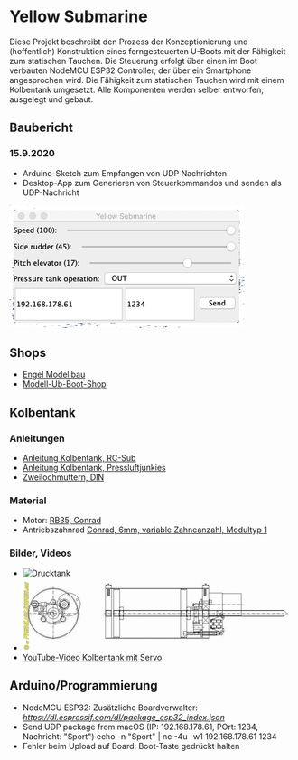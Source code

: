 # Yellow Submarine

Diese Projekt beschreibt den Prozess der Konzeptionierung und (hoffentlich) Konstruktion eines ferngesteuerten U-Boots mit der Fähigkeit zum statischen Tauchen. Die Steuerung erfolgt über einen im Boot verbauten NodeMCU ESP32 Controller, der über ein Smartphone angesprochen wird. Die Fähigkeit zum statischen Tauchen wird mit einem Kolbentank umgesetzt. Alle Komponenten werden selber entworfen, ausgelegt und gebaut.

## Baubericht

### 15.9.2020

* Arduino-Sketch zum Empfangen von UDP Nachrichten
* Desktop-App zum Generieren von Steuerkommandos und senden als UDP-Nachricht

![Desktop Fernsteuerung](doc/images/desktop_remote_control_app.png)

## Shops

* [Engel Modellbau](https://engel-modellbau.eu/shop/)
* [Modell-Ub-Boot-Shop](https://www.tauchrobotershop.de)

## Kolbentank

### Anleitungen

* [Anleitung Kolbentank, RC-Sub](https://www.rc-sub.de/mechanik/31-70mm-tauchtank)
* [Anleitung Kolbentank, Pressluftjunkies](http://zentrale.pressluftjunkies.net/index.php/de/projekte/newsfeeds/kolbentankbau)
* [Zweilochmuttern, DIN](http://www.fasteners.eu/de/standards/DIN/547/)

### Material

* Motor: [RB35, Conrad](https://www.conrad.de/de/p/modelcraft-rb350600-0a101r-getriebemotor-12-v-1-600-221936.html?gclid=Cj0KCQjwhvf6BRCkARIsAGl1GGimtMR-StjaftflzGFxRVpuXZrDfmshX5T4bXR6MQ_kuZ8rQXPsnSIaAk5LEALw_wcB&hk=SEM&WT.srch=1&WT.mc_id=google_pla&s_kwcid=AL%21222%213%21326955887696%21%21%21g%21%21&ef_id=Cj0KCQjwhvf6BRCkARIsAGl1GGimtMR-StjaftflzGFxRVpuXZrDfmshX5T4bXR6MQ_kuZ8rQXPsnSIaAk5LEALw_wcB%3AG%3As)
* Antriebszahnrad [Conrad, 6mm, variable Zahneanzahl, Modultyp 1](https://www.conrad.de/de/p/reely-stahlzahnrad-modul-typ-1-0-bohrungs-6-mm-anzahl-zaehne-15-231762.html)

### Bilder, Videos

* ![Drucktank](https://i.servimg.com/u/f82/19/59/44/01/dscn1810.jpg)
* ![Schema](doc/images/kolbentank_schema.jpg)
* [YouTube-Video Kolbentank mit Servo](https://www.youtube.com/watch?v=r41CPMqIAeA&feature=youtu.be)

## Arduino/Programmierung

* NodeMCU ESP32: Zusätzliche Boardverwalter: *https://dl.espressif.com/dl/package_esp32_index.json*
* Send UDP package from macOS (IP: 192.168.178.61, POrt: 1234, Nachricht: "Sport")
		echo -n "Sport" | nc -4u -w1 192.168.178.61 1234 
* Fehler beim Upload auf Board: Boot-Taste gedrückt halten